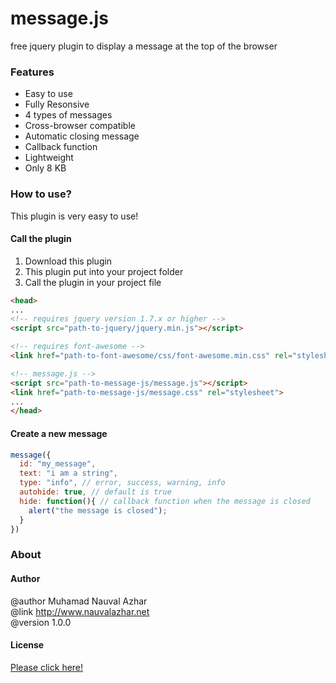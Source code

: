 # message.js 
free jquery plugin to display a message at the top of the browser

### Features
- Easy to use
- Fully Resonsive
- 4 types of messages
- Cross-browser compatible
- Automatic closing message
- Callback function
- Lightweight
- Only 8 KB

### How to use?
This plugin is very easy to use!
#### Call the plugin
1. Download this plugin
2. This plugin put into your project folder
3. Call the plugin in your project file
```html
<head>
...
<!-- requires jquery version 1.7.x or higher -->
<script src="path-to-jquery/jquery.min.js"></script>

<!-- requires font-awesome -->
<link href="path-to-font-awesome/css/font-awesome.min.css" rel="stylesheet">

<!-- message.js -->
<script src="path-to-message-js/message.js"></script>
<link href="path-to-message-js/message.css" rel="stylesheet">
...
</head>
```
#### Create a new message
```javascript
message({
  id: "my_message",
  text: "i am a string",
  type: "info", // error, success, warning, info
  autohide: true, // default is true
  hide: function(){ // callback function when the message is closed
    alert("the message is closed");
  }
})
```

### About
#### Author
@author Muhamad Nauval Azhar<br>
@link http://www.nauvalazhar.net<br>
@version 1.0.0
#### License
[Please click here!](https://github.com/nauvalazhar/message.js/blob/master/LICENSE)
